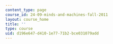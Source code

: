```yaml
---
content_type: page
course_id: 24-09-minds-and-machines-fall-2011
layout: course_home
title: ''
type: course
uid: d196e647-d410-1e77-71b2-bce031079add
---
```

